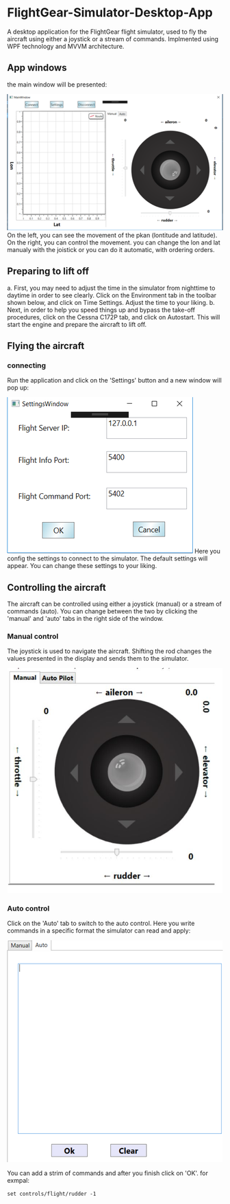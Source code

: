 # FlightGear-Simulator-Desktop-App
A desktop application for the FlightGear flight simulator, used to fly the aircraft using either a joystick or a stream of commands.
Implmented using WPF technology and MVVM architecture.

## App windows
the main window will be presented:

![](ex2-1.png)
On the left, you can see the movement of the pkan (lontitude and latitude). On the right, you can control the movement.
you can change the lon and lat manualy with the joistick or you can do it automatic, with ordering orders.

## Preparing to lift off
a. First, you may need to adjust the time in the simulator from nighttime to daytime in order to see clearly. Click on the Environment tab in the toolbar shown below, and click on Time Settings. Adjust the time to your liking.
b. Next, in order to help you speed things up and bypass the take-off procedures, click on the Cessna C172P tab, and click on Autostart. This will start the engine and prepare the aircraft to lift off.

## Flying the aircraft
### connecting 
Run the application and click on the 'Settings' button and a new window will pop up:

![](ex2-2.png)
Here you config the settings to connect to the simulator. The default settings will appear. You can change these settings to your liking.

## Controlling the aircraft
The aircraft can be controlled using either a joystick (manual) or a stream of commands (auto). You can change between the two by clicking the 'manual' and 'auto' tabs in the right side of the window.

### Manual control
The joystick is used to navigate the aircraft. Shifting the rod changes the values presented in the display and sends them to the simulator.

![](ex2-4.JPG)

### Auto control
Click on the 'Auto' tab to switch to the auto control. Here you write commands in a specific format the simulator can read and apply:

![](ex2-3.png)

You can add a strim of commands and after you finish click on 'OK'. for exmpal:
```
set controls/flight/rudder -1
```

